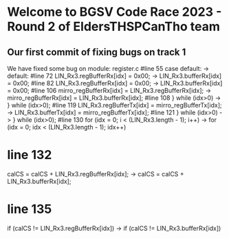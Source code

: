 # Welcome to BGSV Code Race 2023 - Round 2 of EldersTHSPCanTho team
## Our first commit of fixing bugs on track 1
We have fixed some bug on module: register.c
#line 55
case default: -> default:
#line 72
LIN_Rx3.regBufferRx[idx] = 0x00; ->            LIN_Rx3.bufferRx[idx] = 0x00;
#line 82
LIN_Rx3.regBufferRx[idx] = 0x00; ->            LIN_Rx3.bufferRx[idx] = 0x00;
#line 106
mirro_regBufferRx[idx] = LIN_Rx3.regBufferRx[idx]; ->        mirro_regBufferRx[idx] = LIN_Rx3.bufferRx[idx];
#line 108
}  while (idx>0) ->     }  while (idx>0);
#line 119
LIN_Rx3.regBufferTx[idx] = mirro_regBufferTx[idx]; ->        LIN_Rx3.bufferTx[idx] = mirro_regBufferTx[idx];
#line 121
}  while (idx>0) ->   }  while (idx>0);
#line 130
for (idx = 0; i < (LIN_Rx3.length - 1); i++) ->    for (idx = 0; idx < (LIN_Rx3.length - 1); idx++)
# line 132
calCS = calCS + LIN_Rx3.regBufferRx[idx]; ->        calCS = calCS + LIN_Rx3.bufferRx[idx];
# line 135
if (calCS != LIN_Rx3.regBufferRx[idx]) ->     if (calCS != LIN_Rx3.bufferRx[idx])